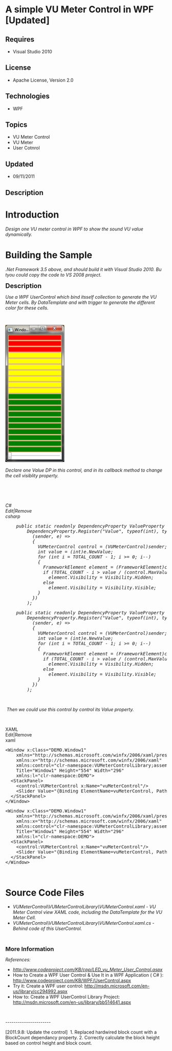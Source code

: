 # A simple VU Meter Control in WPF [Updated]
## Requires
- Visual Studio 2010
## License
- Apache License, Version 2.0
## Technologies
- WPF
## Topics
- VU Meter Control
- VU Meter
- User Cotnrol
## Updated
- 09/11/2011
## Description

<h1>Introduction</h1>
<p><em>Design one VU meter control in WPF to show the sound VU value dynamically.</em></p>
<h1><span>Building the Sample</span></h1>
<p><em>.Net Framework 3.5 above, and should build it with Visual Studio 2010. Bu tyou could copy the code to VS 2008 project.</em></p>
<p><span style="font-size:20px; font-weight:bold">Description</span></p>
<p><em>Use a WPF UserControl which bind itsself collection to generate the VU Meter cells. By DataTemplate and with trigger to generate the different color for these cells.</em></p>
<p><em>&nbsp;</em></p>
<p><img src="42242-untitled.png" alt="" width="184" height="427"></p>
<p><em>Declare one Value DP in this control, and in its callback method to change the cell visiblity property.</em></p>
<p>&nbsp;</p>
<p>&nbsp;</p>
<div><em>
<div class="scriptcode">
<div class="pluginEditHolder" pluginCommand="mceScriptCode">
<div class="title"><span>C#</span></div>
<div class="pluginLinkHolder"><span class="pluginEditHolderLink">Edit</span>|<span class="pluginRemoveHolderLink">Remove</span></div>
<span class="hidden">csharp</span>
<pre class="hidden">    public static readonly DependencyProperty ValueProperty =
        DependencyProperty.Register(&quot;Value&quot;, typeof(int), typeof(VUMeterControl), new UIPropertyMetadata(0,
          (sender, e) =&gt;
          {
            VUMeterControl control = (VUMeterControl)sender;
            int value = (int)e.NewValue;
            for (int i = TOTAL_COUNT - 1; i &gt;= 0; i--)
            {
              FrameworkElement element = (FrameworkElement)control.PART_ItemsPresenter.ItemContainerGenerator.ContainerFromIndex(i);
              if (TOTAL_COUNT - i &gt; value / (control.MaxValue / TOTAL_COUNT))
                element.Visibility = Visibility.Hidden;
              else
                element.Visibility = Visibility.Visible;
            }
          })
        );</pre>
<div class="preview">
<pre class="js">&nbsp;&nbsp;&nbsp;&nbsp;public&nbsp;static&nbsp;readonly&nbsp;DependencyProperty&nbsp;ValueProperty&nbsp;=&nbsp;
&nbsp;&nbsp;&nbsp;&nbsp;&nbsp;&nbsp;&nbsp;&nbsp;DependencyProperty.Register(<span class="js__string">&quot;Value&quot;</span>,&nbsp;<span class="js__operator">typeof</span>(int),&nbsp;<span class="js__operator">typeof</span>(VUMeterControl),&nbsp;<span class="js__operator">new</span>&nbsp;UIPropertyMetadata(<span class="js__num">0</span>,&nbsp;
&nbsp;&nbsp;&nbsp;&nbsp;&nbsp;&nbsp;&nbsp;&nbsp;&nbsp;&nbsp;(sender,&nbsp;e)&nbsp;=&gt;&nbsp;
&nbsp;&nbsp;&nbsp;&nbsp;&nbsp;&nbsp;&nbsp;&nbsp;&nbsp;&nbsp;<span class="js__brace">{</span>&nbsp;
&nbsp;&nbsp;&nbsp;&nbsp;&nbsp;&nbsp;&nbsp;&nbsp;&nbsp;&nbsp;&nbsp;&nbsp;VUMeterControl&nbsp;control&nbsp;=&nbsp;(VUMeterControl)sender;&nbsp;
&nbsp;&nbsp;&nbsp;&nbsp;&nbsp;&nbsp;&nbsp;&nbsp;&nbsp;&nbsp;&nbsp;&nbsp;int&nbsp;value&nbsp;=&nbsp;(int)e.NewValue;&nbsp;
&nbsp;&nbsp;&nbsp;&nbsp;&nbsp;&nbsp;&nbsp;&nbsp;&nbsp;&nbsp;&nbsp;&nbsp;<span class="js__statement">for</span>&nbsp;(int&nbsp;i&nbsp;=&nbsp;TOTAL_COUNT&nbsp;-&nbsp;<span class="js__num">1</span>;&nbsp;i&nbsp;&gt;=&nbsp;<span class="js__num">0</span>;&nbsp;i--)&nbsp;
&nbsp;&nbsp;&nbsp;&nbsp;&nbsp;&nbsp;&nbsp;&nbsp;&nbsp;&nbsp;&nbsp;&nbsp;<span class="js__brace">{</span>&nbsp;
&nbsp;&nbsp;&nbsp;&nbsp;&nbsp;&nbsp;&nbsp;&nbsp;&nbsp;&nbsp;&nbsp;&nbsp;&nbsp;&nbsp;FrameworkElement&nbsp;element&nbsp;=&nbsp;(FrameworkElement)control.PART_ItemsPresenter.ItemContainerGenerator.ContainerFromIndex(i);&nbsp;
&nbsp;&nbsp;&nbsp;&nbsp;&nbsp;&nbsp;&nbsp;&nbsp;&nbsp;&nbsp;&nbsp;&nbsp;&nbsp;&nbsp;<span class="js__statement">if</span>&nbsp;(TOTAL_COUNT&nbsp;-&nbsp;i&nbsp;&gt;&nbsp;value&nbsp;/&nbsp;(control.MaxValue&nbsp;/&nbsp;TOTAL_COUNT))&nbsp;
&nbsp;&nbsp;&nbsp;&nbsp;&nbsp;&nbsp;&nbsp;&nbsp;&nbsp;&nbsp;&nbsp;&nbsp;&nbsp;&nbsp;&nbsp;&nbsp;element.Visibility&nbsp;=&nbsp;Visibility.Hidden;&nbsp;
&nbsp;&nbsp;&nbsp;&nbsp;&nbsp;&nbsp;&nbsp;&nbsp;&nbsp;&nbsp;&nbsp;&nbsp;&nbsp;&nbsp;<span class="js__statement">else</span>&nbsp;
&nbsp;&nbsp;&nbsp;&nbsp;&nbsp;&nbsp;&nbsp;&nbsp;&nbsp;&nbsp;&nbsp;&nbsp;&nbsp;&nbsp;&nbsp;&nbsp;element.Visibility&nbsp;=&nbsp;Visibility.Visible;&nbsp;
&nbsp;&nbsp;&nbsp;&nbsp;&nbsp;&nbsp;&nbsp;&nbsp;&nbsp;&nbsp;&nbsp;&nbsp;<span class="js__brace">}</span>&nbsp;
&nbsp;&nbsp;&nbsp;&nbsp;&nbsp;&nbsp;&nbsp;&nbsp;&nbsp;&nbsp;<span class="js__brace">}</span>)&nbsp;
&nbsp;&nbsp;&nbsp;&nbsp;&nbsp;&nbsp;&nbsp;&nbsp;);</pre>
</div>
</div>
</div>
</em></div>
<p>&nbsp;</p>
<p><em>&nbsp;</em><em><em>Then we could use this control by control its Value property.</em></em></p>
<p>&nbsp;</p>
<div class="scriptcode">
<div class="pluginEditHolder" pluginCommand="mceScriptCode">
<div class="title"><span>XAML</span></div>
<div class="pluginLinkHolder"><span class="pluginEditHolderLink">Edit</span>|<span class="pluginRemoveHolderLink">Remove</span></div>
<span class="hidden">xaml</span>
<pre class="hidden">&lt;Window x:Class=&quot;DEMO.Window1&quot;
    xmlns=&quot;http://schemas.microsoft.com/winfx/2006/xaml/presentation&quot;
    xmlns:x=&quot;http://schemas.microsoft.com/winfx/2006/xaml&quot;
    xmlns:control=&quot;clr-namespace:VUMeterControlLibrary;assembly=VUMeterControlLibrary&quot;
    Title=&quot;Window1&quot; Height=&quot;554&quot; Width=&quot;296&quot;
    xmlns:l=&quot;clr-namespace:DEMO&quot;&gt;
  &lt;StackPanel&gt;
    &lt;control:VUMeterControl x:Name=&quot;vuMeterControl&quot;/&gt;
    &lt;Slider Value=&quot;{Binding ElementName=vuMeterControl, Path=Value}&quot; Maximum=&quot;100&quot;/&gt;
  &lt;/StackPanel&gt;
&lt;/Window&gt;</pre>
<div class="preview">
<pre class="js">&lt;Window&nbsp;x:Class=<span class="js__string">&quot;DEMO.Window1&quot;</span>&nbsp;
&nbsp;&nbsp;&nbsp;&nbsp;xmlns=<span class="js__string">&quot;http://schemas.microsoft.com/winfx/2006/xaml/presentation&quot;</span>&nbsp;
&nbsp;&nbsp;&nbsp;&nbsp;xmlns:x=<span class="js__string">&quot;http://schemas.microsoft.com/winfx/2006/xaml&quot;</span>&nbsp;
&nbsp;&nbsp;&nbsp;&nbsp;xmlns:control=<span class="js__string">&quot;clr-namespace:VUMeterControlLibrary;assembly=VUMeterControlLibrary&quot;</span>&nbsp;
&nbsp;&nbsp;&nbsp;&nbsp;Title=<span class="js__string">&quot;Window1&quot;</span>&nbsp;Height=<span class="js__string">&quot;554&quot;</span>&nbsp;Width=<span class="js__string">&quot;296&quot;</span>&nbsp;
&nbsp;&nbsp;&nbsp;&nbsp;xmlns:l=<span class="js__string">&quot;clr-namespace:DEMO&quot;</span>&gt;&nbsp;
&nbsp;&nbsp;&lt;StackPanel&gt;&nbsp;
&nbsp;&nbsp;&nbsp;&nbsp;&lt;control:VUMeterControl&nbsp;x:Name=<span class="js__string">&quot;vuMeterControl&quot;</span>/&gt;&nbsp;
&nbsp;&nbsp;&nbsp;&nbsp;&lt;Slider&nbsp;Value=<span class="js__string">&quot;{Binding&nbsp;ElementName=vuMeterControl,&nbsp;Path=Value}&quot;</span>&nbsp;Maximum=<span class="js__string">&quot;100&quot;</span>/&gt;&nbsp;
&nbsp;&nbsp;&lt;/StackPanel&gt;&nbsp;
&lt;/Window&gt;</pre>
</div>
</div>
</div>
<div class="endscriptcode">&nbsp;</div>
<h1 class="endscriptcode"><span>Source Code Files</span></h1>
<ul>
<li><em>VUMeterControl\VUMeterControlLibrary\VUMeterControl.xaml - VU Meter Control view XAML code, including the DataTemplate for the VU Meter Cell.</em>
</li><li><em><em>VUMeterControl\VUMeterControlLibrary\VUMeterControl.xaml.cs - Behind code of this UserControl.</em></em>
</li></ul>
<p>&nbsp;</p>
<p><span style="font-size:large"><strong>More Information</strong></span></p>
<p><em>References: </em></p>
<ul>
<li><em><a href="http://www.codeproject.com/KB/cpp/LED_vu_Meter_User_Control.aspx">http://www.codeproject.com/KB/cpp/LED_vu_Meter_User_Control.aspx</a></em>
</li><li>How to Create a WPF User Control &amp; Use It in a WPF Application ( C# ): <a href="http://www.codeproject.com/KB/WPF/UserControl.aspx">
http://www.codeproject.com/KB/WPF/UserControl.aspx</a> </li><li>Try it: Create a WPF user control: <a href="http://msdn.microsoft.com/en-us/library/cc294992.aspx">
http://msdn.microsoft.com/en-us/library/cc294992.aspx</a> </li><li>How to: Create a WPF UserControl Library Project: <a href="http://msdn.microsoft.com/en-us/library/bb514641.aspx">
http://msdn.microsoft.com/en-us/library/bb514641.aspx</a> </li></ul>
<p><em>&nbsp;</em>&nbsp;</p>
<p>----------------------</p>
<p>[2011.9.8: Update the control]&nbsp; 1. Replaced hardwired block count with a BlockCount dependancy property. 2. Correctly calculate the block height based on control height and block count.</p>
